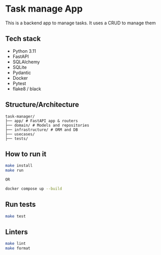 # Task manage App
This is a backend app to manage tasks. It uses a CRUD to manage them

## Tech stack
- Python 3.11
- FastAPI
- SQLAlchemy
- SQLite
- Pydantic
- Docker
- Pytest
- flake8 / black

## Structure/Architecture

```
task-manager/
├── app/ # FastAPI app & routers
├── domain/ # Models and repositories
├── infrastructure/ # ORM and DB
├── usecases/
├── tests/
```

## How to run it
```bash
make install
make run

OR

docker compose up --build
```

## Run tests
```bash
make test
```

## Linters
```bash
make lint
make format
```